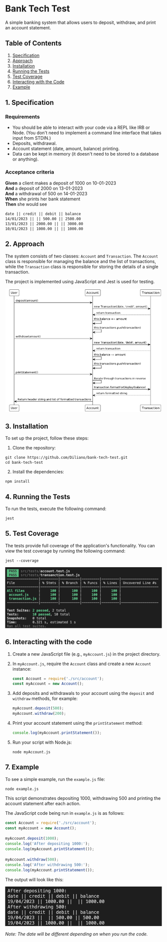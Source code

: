 # Bank Tech Test

A simple banking system that allows users to deposit, withdraw, and print an account statement.

## Table of Contents

1. [Specification](#specification)
2. [Approach](#approach)
3. [Installation](#installation)
4. [Running the Tests](#running-the-tests)
5. [Test Coverage](#test-coverage)
6. [Interacting with the Code](#interacting-with-the-code)
7. [Example](#example)

## 1. Specification

### Requirements

* You should be able to interact with your code via a REPL like IRB or Node.  (You don't need to implement a command line interface that takes input from STDIN.)
* Deposits, withdrawal.
* Account statement (date, amount, balance) printing.
* Data can be kept in memory (it doesn't need to be stored to a database or anything).

### Acceptance criteria

**Given** a client makes a deposit of 1000 on 10-01-2023  
**And** a deposit of 2000 on 13-01-2023  
**And** a withdrawal of 500 on 14-01-2023  
**When** she prints her bank statement  
**Then** she would see

```
date || credit || debit || balance
14/01/2023 || || 500.00 || 2500.00
13/01/2023 || 2000.00 || || 3000.00
10/01/2023 || 1000.00 || || 1000.00
```

## 2. Approach

The system consists of two classes: `Account` and `Transaction`. The `Account` class is responsible for managing the balance and the list of transactions, while the `Transaction` class is responsible for storing the details of a single transaction.

The project is implemented using JavaScript and Jest is used for testing.

![Sequence Diagram](./images/sequence_diagram.png)

## 3. Installation

To set up the project, follow these steps:

1. Clone the repository:

```
git clone https://github.com/Diliano/bank-tech-test.git
cd bank-tech-test
```

2. Install the dependencies:

```
npm install
```

## 4. Running the Tests

To run the tests, execute the following command:

```
jest
```

## 5. Test Coverage

The tests provide full coverage of the application's functionality. You can view the test coverage by running the following command:

```
jest --coverage
```

![Test Coverage](./images/test_coverage.png)

## 6. Interacting with the code

1. Create a new JavaScript file (e.g., `myAccount.js`) in the project directory.

2. In `myAccount.js`, require the `Account` class and create a new `Account` instance:

   ```javascript
   const Account = require('./src/account');
   const myAccount = new Account();
   ```

3. Add deposits and withdrawals to your account using the `deposit` and `withdraw` methods, for example:

   ```javascript
   myAccount.deposit(500);
   myAccount.withdraw(200);
   ```

4. Print your account statement using the `printStatement` method:

   ```javascript
   console.log(myAccount.printStatement());
   ```

5. Run your script with Node.js:

   ```
   node myAccount.js
   ```

## 7. Example

To see a simple example, run the `example.js` file:

```
node example.js
```

This script demonstrates depositing 1000, withdrawing 500 and printing the account statement after each action. 

The JavaScript code being run in `example.js` is as follows:

```javascript
const Account = require('./src/account');
const myAccount = new Account();

myAccount.deposit(1000);
console.log('After depositing 1000:');
console.log(myAccount.printStatement());

myAccount.withdraw(500);
console.log('After withdrawing 500:');
console.log(myAccount.printStatement());
```

The output will look like this:

![Example Run](./images/example_run.png)

*Note: The date will be different depending on when you run the code.*



